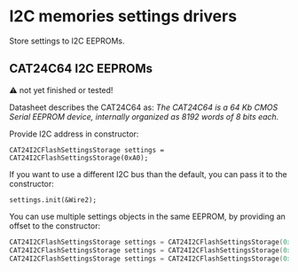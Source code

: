 
# I2C memories settings drivers

Store settings to I2C EEPROMs.

## CAT24C64 I2C EEPROMs

:warning: not yet finished or tested!

Datasheet describes the CAT24C64 as: _The CAT24C64 is a 64 Kb CMOS Serial EEPROM device, internally organized as 8192 words of 8 bits each._

Provide I2C address in constructor:

`CAT24I2CFlashSettingsStorage settings = CAT24I2CFlashSettingsStorage(0xA0);`

If you want to use a different I2C bus than the default, you can pass it to the constructor:

`settings.init(&Wire2);`

You can use multiple settings objects in the same EEPROM, by providing an offset to the constructor:

```c++
CAT24I2CFlashSettingsStorage settings = CAT24I2CFlashSettingsStorage(0xA0);
CAT24I2CFlashSettingsStorage settings = CAT24I2CFlashSettingsStorage(0xA0, 80);
CAT24I2CFlashSettingsStorage settings = CAT24I2CFlashSettingsStorage(0xA0, 160);
```
